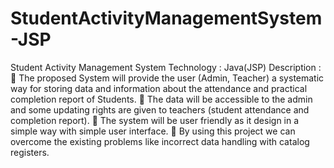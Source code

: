 # StudentActivityManagementSystem-JSP

Student Activity Management System
Technology : Java(JSP)
Description :
     The proposed System will provide the user (Admin, Teacher) a systematic way for
        storing data and information about the attendance and practical completion
        report of Students.
     The data will be accessible to the admin and some updating rights are given to
        teachers (student attendance and completion report).
     The system will be user friendly as it design in a simple way with simple user
        interface.
     By using this project we can overcome the existing problems like incorrect data
        handling with catalog registers.

